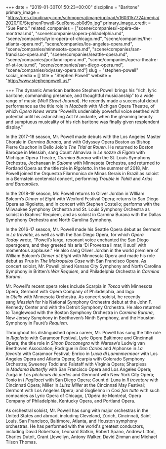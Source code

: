 +++
date = "2019-01-30T01:50:23+00:00"
discipline = "Baritone"
primary_image = "https://res.cloudinary.com/schmopera/image/upload/v1603157724/media/2020/10/StephenPowell-SueReno_ob0d9o.jpg"
primary_image_credit = "Sue Reno."
related_companies = ["scene/companies/l-opéra-de-montréal.md", "scene/companies/opera-philadelphia.md", "scene/companies/lyric-opera-of-chicago.md", "scene/companies/the-atlanta-opera.md", "scene/companies/los-angeles-opera.md", "scene/companies/minnesota-opera.md", "scene/companies/san-francisco-opera.md", "scene/companies/seattle-opera.md", "scene/companies/portland-opera.md", "scene/companies/opera-theatre-of-st-louis.md", "scene/companies/san-diego-opera.md", "scene/companies/odyssey-opera.md"]
slug = "stephen-powell"
social_media = []
title = "Stephen Powell"
website = "http://www.stephenpowell.us/"

+++
The dynamic American baritone Stephen Powell brings his “rich, lyric baritone, commanding presence, and thoughtful musicianship” to a wide range of music (_Wall Street Journal_). He recently made a successful debut performance as the title role in _Macbeth_ with Michigan Opera Theatre, of which _Opera News_ wrote “Powell’s undeniably powerful voice seethed with potential until his astonishing Act IV andante, when the gleaming beauty and sumptuous musicality of his rich baritone was finally given resplendent display."

In the 2017-18 season, Mr. Powell made debuts with the Los Angeles Master Chorale in _Carmina Burana,_ and with Odyssey Opera Boston as Bishop Pierre Cauchon in Dello Joio's _The Trial at Rouen._ He returned to Boston Baroque in Messiah, sang Count Almaviva in _Le nozze di Figaro_ with Michigan Opera Theatre, _Carmina Burana_ with the St. Louis Symphony Orchestra, Jochanaan in _Salome_ with Minnesota Orchestra, and returned to Portland Opera as the title role in _Rigoletto_. In the summer of 2018, Mr. Powell joined the Orquestra Filarmonica de Minas Gerais in Brazil as soloist in a Bernstein centennial concert, performing _Trouble in Tahiti_ and _Arias and Barcarolles._

In the 2018-19 season, Mr. Powell returns to Oliver Jordan in WIlliam Bolcom’s _Dinner at Eight_ with Wexford Festival Opera; returns to San Diego Opera as Rigoletto, and in concert with Stephen Costello; performs with the Milwaukee Symphony Orchestra and St. Louis Symphony Orchestra as soloist in Brahms’ Requiem, and as soloist in Carmina Burana with the Dallas Symphony Orchestra and North Carolina Symphony.

In the 2016-17 season, Mr. Powell made his Seattle Opera debut as Germont in _La traviata_, as well as with the San Diego Opera, for which _Opera Today_ wrote, “Powell’s large, resonant voice enchanted the San Diego operagoers, and they greeted his aria ‘Di Provenza il mar, il suol’ with momentous applause." He also sang Oliver Jordan in the world premiere of William Bolcom’s _Dinner at Eight_ with Minnesota Opera and made his role debut as Prus in _The Makropulos Case_ with San Francisco Opera. As concert soloist, Mr. Powell joined Kansas City Symphony and North Carolina Symphony in Britten’s _War Requiem_, and Philadelphia Orchestra in _Carmina Burana_.

Mr. Powell's recent opera roles include Scarpia in _Tosca_ with Minnesota Opera, Germont with Opera Company of Philadelphia, and Iago in _Otello_ with Minnesota Orchestra. As concert soloist, he recently sang _Messiah_ for his National Symphony Orchestra debut at the John F. Kennedy Center and with the Detroit Symphony Orchestra. He also returned to Tanglewood with the Boston Symphony Orchestra in _Carmina Burana_, New Jersey Symphony in Beethoven’s Ninth Symphony, and the Houston Symphony in Fauré’s _Requiem_.

Throughout his distinguished opera career, Mr. Powell has sung the title role in _Rigoletto_ with Caramoor Festival, Lyric Opera Baltimore and Cincinnati Opera; the title role in _Simon Boccanegra_ with Warsaw’s Ludwig van Beethoven Association; Rodrigue in _Don Carlos_ and Alphonse in _La favorite_ with Caramoor Festival; Enrico in _Lucia di Lammmermoor_ with Los Angeles Opera and Atlanta Opera; Scarpia with Colorado Symphony Orchestra; Sweeney Todd and Falstaff with Virginia Opera; Sharpless in _Madama Butterfly_ with San Francisco Opera and Los Angeles Opera; Zurga in _Les pêcheurs de perles_ and Germont with New York City Opera; Tonio in _I Pagliacci_ with San Diego Opera; Count di Luna in _Il trovatore_ with Cincinnati Opera; Miller in _Luisa Miller_ at the Cincinnati May Festival; Germont with Los Angeles Opera; and Guglielmo in _Così fan tutte_ with such companies as Lyric Opera of Chicago, L’Opéra de Montréal, Opera Company of Philadelphia, Kentucky Opera, and Portland Opera.

As orchestral soloist, Mr. Powell has sung with major orchestras in the United States and abroad, including Cleveland, Zürich, Cincinnati, Saint Louis, San Francisco, Baltimore, Atlanta, and Houston symphony orchestras. He has performed with the world's greatest conductors, including David Robertson, Leonard Slatkin, Robert Spano, Andrew Litton, Charles Dutoit, Grant Llewellyn, Antony Walker, David Zinman and Michael Tilson Thomas.